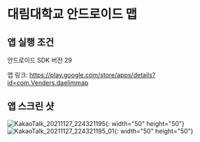 # 대림대학교 안드로이드 맵
## 앱 실행 조건 
안드로이드 SDK 버전 29


앱 링크:
https://play.google.com/store/apps/details?id=com.Venders.daelimmap


## 앱 스크린 샷
![KakaoTalk_20211127_224321195](https://user-images.githubusercontent.com/88638556/143684063-f2e98e68-1650-48f1-b93c-b658078d23f0.jpg){: width="50" height="50"}
![KakaoTalk_20211127_224321195_01](https://user-images.githubusercontent.com/88638556/143684136-dc5bf277-0ab2-443e-ab73-875d5f3622e5.jpg){: width="50" height="50"}
